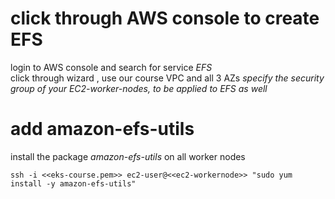 # click through AWS console to create EFS

login to AWS console and search for service _EFS_   
click through wizard , use our course VPC and all 3 AZs
*specify the security group of your EC2-worker-nodes, to be applied to EFS as well*

# add amazon-efs-utils
install the package *amazon-efs-utils* on all worker nodes
```
ssh -i <<eks-course.pem>> ec2-user@<<ec2-workernode>> "sudo yum install -y amazon-efs-utils"
```
